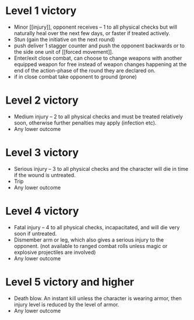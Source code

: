 
# Level 1 victory

* Minor [[injury]], opponent receives – 1 to all physical checks but will naturally heal over the next few days, or faster if treated actively.
* Stun (gain the initiative on the next round)
*   push deliver 1 stagger counter and push the opponent backwards or to the side one unit of [[forced movement]].
* Enter/exit close combat, can choose to change weapons with another equipped weapon for free instead of weapon changes happening at the end of the action-phase of the round they are declared on.
* if in close combat take opponent to ground (prone)

# Level 2 victory

* Medium injury – 2 to all physical checks and must be treated relatively soon, otherwise further penalties may apply (infection etc). 
* Any lower outcome

# Level 3 victory

* Serious injury – 3 to all physical checks and the character will die in time if the wound is untreated. 
* Trip
* Any lower outcome

# Level 4 victory

* Fatal injury – 4 to all physical checks, incapacitated, and will die very soon if untreated. 
* Dismember arm or leg, which also gives a serious injury to the opponent. (not available to ranged combat rolls unless magic or explosive projectiles are involved)
* Any lower outcome

# Level 5 victory and higher

* Death blow. An instant kill unless the character is wearing armor, then injury level is reduced by the level of armor.
* Any lower outcome


